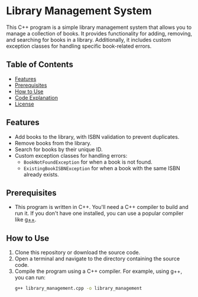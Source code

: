 # Library Management System

This C++ program is a simple library management system that allows you to manage a collection of books. It provides functionality for adding, removing, and searching for books in a library. Additionally, it includes custom exception classes for handling specific book-related errors.

## Table of Contents
- [Features](#features)
- [Prerequisites](#prerequisites)
- [How to Use](#how-to-use)
- [Code Explanation](#code-explanation)
- [License](#license)

## Features
- Add books to the library, with ISBN validation to prevent duplicates.
- Remove books from the library.
- Search for books by their unique ID.
- Custom exception classes for handling errors:
  - `BookNotFoundException` for when a book is not found.
  - `ExistingBookISBNException` for when a book with the same ISBN already exists.

## Prerequisites
- This program is written in C++. You'll need a C++ compiler to build and run it. If you don't have one installed, you can use a popular compiler like [g++](https://gcc.gnu.org/).

## How to Use
1. Clone this repository or download the source code.
2. Open a terminal and navigate to the directory containing the source code.
3. Compile the program using a C++ compiler. For example, using g++, you can run:
   ```sh
   g++ library_management.cpp -o library_management
